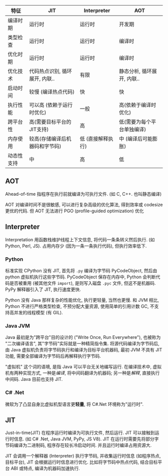| 特征       | JIT                            | Interpreter       | AOT                        |
| ---------- | ------------------------------ | ----------------- | -------------------------- |
| 编译时期   | 运行时                         | 运行时            | 开发期                     |
| 类型检查   | 运行时                         | 运行时            | 编译时                     |
| 优化时期   | 运行时                         | 运行时            | 编译时                     |
| 优化技术   | 代码热点识别, 循环展开, 内联.. | 有限              | 静态分析, 循环展开, 内联.. |
| 启动时间   | 较慢 (编译热点代码)            | 快                | 快                         |
| 执行性能   | 可以高 (依赖于运行时优化)      | 一般              | 高(依赖于编译时优化)       |
| 跨平台性   | 高(需要目标平台的JIT支持)      | 高                | 低(需要为每个平台单独编译) |
| 内存使用   | 较高(存储编译后机器码和字节码) | 低 (直接解释执行) | 中 (编译后可能膨胀)        |
| 动态性支持 | 中                             | 高                | 低                           |


## AOT

Ahead-of-time 指程序在执行前就编译为可执行文件. (如 C, C++. 也叫静态编译)

AOT 对编译时间不是很敏感, 可以进行复杂高级的优化算法, 得到效率或 codesize 更优的代码. 但 AOT 无法进行 PGO (profile-guided optimization) 优化

## Interpreter

Interpretation 用函数栈维护线程上下文信息, 将代码一条条转义然后执行. (如 Python, Perl, JS). 占用内存少 (因为一条一条执行代码), 但执行效率低下.

### Python

标准实现 CPython 没有 JIT, 首先将 `.py` 编译为字节码 PyCodeObject, 然后由 python 虚拟机执行这些字节码. PyCodeObject 保存在内存中, Python 会判断代码是否被重用 (被其他文件 `import`), 是则写入磁盘 `.pyc` 文件, 但这不是机器码. PyPy 解释器引入了 JIT, 执行速度更快.

Python 没有 Java 那样复杂的性能优化, 执行更轻量, 当然也更慢. 和 JVM 相比, Python 不进行严格类型检查, 不预分配大量资源, 使用简单的引用计数 GC, 不支持高并发的线程模型 (有 GIL).

### Java JVM 

Java 最初是为"跨平台"目的设计的 ("Write Once, Run Everywhere"), 也被称为 "二次编译语言", 其"字节码"实际就是一种精简指令集. 将源代码编译为字节码后, 由 Java 虚拟机负责将字节码执行和编译为目标平台机器码, 最初 JVM 不具有 JIT 功能, 需要全部编译为字节码后再解释执行字节码. 

"虚拟机" 这个词的语境, 是指 Java 可以平台无关地编写运行. 在编译技术中, 虚拟机有两种实现方式, 一种是*编译*, 将中间码翻译为机器码; 另一种是*解释*, 直接执行中间码. Java 目前也支持 JIT.

### C# .Net

微软为了凸显自身比虚拟机型语言更**轻量**, 将 C#.Net 环境称为"运行时".

## JIT

Just-in-time(JIT) 在程序运行时编译为可执行文件, 然后运行. JIT 可以接触到运行时信息. (如 C# .Net, Java JVM, PyPy, JS V8). JIT 在运行时需要先将部分字节码编译为二进制码, 程序存在较长冷启动时间. 并且运行时编译占用资源大. 

JIT 会调用一个解释器 (Interpreter) 执行字节码, 并收集运行时信息 (如程序热点, 目标平台), JIT 会根据运行时信息进行优化. 比如将字节码中热点代码, 结合目标平台 ABI 或特点, 编译为机器码加速执行.

